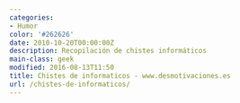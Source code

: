 ```yaml
---
categories:
- Humor
color: '#262626'
date: 2010-10-20T00:00:00Z
description: Recopilación de chistes informáticos
main-class: geek
modified: 2016-08-13T11:50
title: Chistes de informaticos - www.desmotivaciones.es
url: /chistes-de-informaticos/
---
```


<figure>
    <amp-img on="tap:lightbox1" role="button" tabindex="0" layout="responsive" alt="development programming software android technology programmer"  height="320" src="https://4.bp.blogspot.com/_IlK2pNFFgGM/TL8EHtk9VtI/AAAAAAAAADI/mNv42rNDIbI/s320/4_sQM3DoGehEmquq96zE.jpg" width="202"></amp-img>
</figure>


<figure>
    <amp-img on="tap:lightbox1" role="button" tabindex="0" layout="responsive" alt="development programming software android technology programmer"  height="298" src="https://2.bp.blogspot.com/_IlK2pNFFgGM/TMRB67cZYOI/AAAAAAAAADg/jWkBztWKbQg/s320/00036278.jpg" width="320"></amp-img>
</figure>


<figure>
    <amp-img on="tap:lightbox1" role="button" tabindex="0" layout="responsive" alt="development programming software android technology programmer"  height="241" src="https://1.bp.blogspot.com/_IlK2pNFFgGM/TMRCXpLLXzI/AAAAAAAAADk/jOwXEkthGws/s320/404.jpg" width="320"></amp-img>
</figure>


<figure>
    <amp-img on="tap:lightbox1" role="button" tabindex="0" layout="responsive" alt="development programming software android technology programmer"  height="320" src="https://1.bp.blogspot.com/_IlK2pNFFgGM/TMF4srfwO5I/AAAAAAAAADc/xdUG5w19uxU/s320/examenreprobadogeek.jpg" width="238"></amp-img>
</figure>


<figure>
    <amp-img on="tap:lightbox1" role="button" tabindex="0" layout="responsive" alt="development programming software android technology programmer"  height="320" src="https://3.bp.blogspot.com/_IlK2pNFFgGM/TL8EJBV4ywI/AAAAAAAAADM/ojJdeAl0BF8/s320/6a00d83451bbfa69e200e552d15d598834640wi.jpg" width="211"></amp-img>
</figure>


<figure>
    <amp-img on="tap:lightbox1" role="button" tabindex="0" layout="responsive" alt="development programming software android technology programmer"  height="304" src="https://4.bp.blogspot.com/_IlK2pNFFgGM/TL8EKWc3h-I/AAAAAAAAADQ/NzZzWaZx2jQ/s320/bin.jpg" width="320"></amp-img>
</figure>


<figure>
    <amp-img on="tap:lightbox1" role="button" tabindex="0" layout="responsive" alt="development programming software android technology programmer"  height="320" src="https://1.bp.blogspot.com/_IlK2pNFFgGM/TL8EL1k5wFI/AAAAAAAAADU/QFikL7a9z6U/s320/fail_13.jpg" width="190"></amp-img>
</figure>


<figure>
    <amp-img on="tap:lightbox1" role="button" tabindex="0" layout="responsive" alt="development programming software android technology programmer"  height="320" src="https://3.bp.blogspot.com/_IlK2pNFFgGM/TL8EUBCeS5I/AAAAAAAAADY/58MIQD6cem0/s320/5014813033_cd3a960a27_z.jpg" width="278"></amp-img>
</figure>
